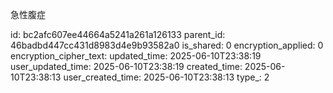 急性腹症



id: bc2afc607ee44664a5241a261a126133
parent_id: 46badbd447cc431d8983d4e9b93582a0
is_shared: 0
encryption_applied: 0
encryption_cipher_text: 
updated_time: 2025-06-10T23:38:19
user_updated_time: 2025-06-10T23:38:19
created_time: 2025-06-10T23:38:13
user_created_time: 2025-06-10T23:38:13
type_: 2
